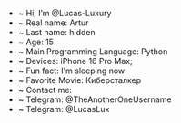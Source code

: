 - ~ Hi, I’m @Lucas-Luxury
- ~ Real name: Artur
- ~ Last name: hidden
- ~ Age: 15
- ~ Main Programming Language: Python
- ~ Devices: iPhone 16 Pro Max;
- ~ Fun fact: I'm sleeping now
- ~ Favorite Movie: Киберсталкер
- ~ Contact me:
- ~            Telegram: @TheAnotherOneUsername
- ~            Telegram: @LucasLux
